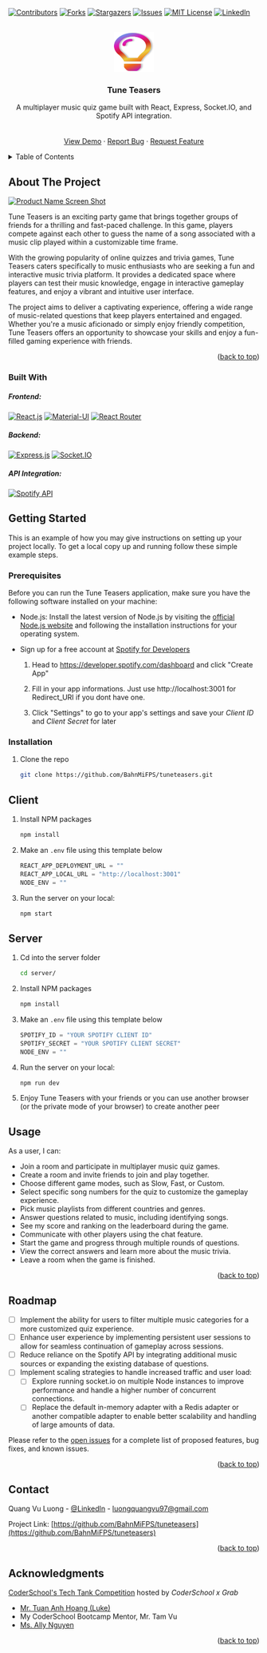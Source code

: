 <a name="readme-top"></a>

[![Contributors][contributors-shield]][contributors-url]
[![Forks][forks-shield]][forks-url]
[![Stargazers][stars-shield]][stars-url]
[![Issues][issues-shield]][issues-url]
[![MIT License][license-shield]][license-url]
[![LinkedIn][linkedin-shield]][linkedin-url]

<!-- PROJECT LOGO -->
<br />
<div align="center">
  <a href="https://github.com/BahnMiFPS/tuneteasers">
    <img src="public/logo.svg" alt="Logo" width="80" height="80">
  </a>

<h3 align="center">Tune Teasers</h3>

  <p align="center">
    A multiplayer music quiz game built with React, Express, Socket.IO, and Spotify API integration.
    <br />
    <br />
    <br />
    <a href="https://tuneteasers.vercel.app/">View Demo</a>
    ·
    <a href="https://github.com/BahnMiFPS/tuneteasers/issues">Report Bug</a>
    ·
    <a href="https://github.com/BahnMiFPS/tuneteasers/issues">Request Feature</a>
  </p>
</div>

<!-- TABLE OF CONTENTS -->
<details>
  <summary>Table of Contents</summary>
  <ol>
    <li>
      <a href="#about-the-project">About The Project</a>
      <ul>
        <li><a href="#built-with">Built With</a></li>
      </ul>
    </li>
    <li>
      <a href="#getting-started">Getting Started</a>
      <ul>
        <li><a href="#prerequisites">Prerequisites</a></li>
        <li><a href="#installation">Installation</a></li>
      </ul>
    </li>
    <li><a href="#usage">Usage</a></li>
    <li><a href="#roadmap">Roadmap</a></li>
    <li><a href="#contact">Contact</a></li>
    <li><a href="#acknowledgments">Acknowledgments</a></li>
  </ol>
</details>

<!-- ABOUT THE PROJECT -->

## About The Project

[![Product Name Screen Shot][product-screenshot]](https://tuneteasers.vercel.app/)

Tune Teasers is an exciting party game that brings together groups of friends for a thrilling and fast-paced challenge. In this game, players compete against each other to guess the name of a song associated with a music clip played within a customizable time frame.

With the growing popularity of online quizzes and trivia games, Tune Teasers caters specifically to music enthusiasts who are seeking a fun and interactive music trivia platform. It provides a dedicated space where players can test their music knowledge, engage in interactive gameplay features, and enjoy a vibrant and intuitive user interface.

The project aims to deliver a captivating experience, offering a wide range of music-related questions that keep players entertained and engaged. Whether you're a music aficionado or simply enjoy friendly competition, Tune Teasers offers an opportunity to showcase your skills and enjoy a fun-filled gaming experience with friends.

<p align="right">(<a href="#readme-top">back to top</a>)</p>

### Built With

##### Frontend:

[![React.js](https://img.shields.io/badge/React-20232A?style=for-the-badge&logo=react&logoColor=61DAFB)](https://reactjs.org/)
[![Material-UI](https://img.shields.io/badge/Material--UI-0081CB?style=for-the-badge&logo=material-ui&logoColor=white)](https://material-ui.com/)
[![React Router](https://img.shields.io/badge/React_Router-CA4245?style=for-the-badge&logo=react-router&logoColor=white)](https://reactrouter.com/)

##### Backend:

[![Express.js](https://img.shields.io/badge/Express-000000?style=for-the-badge&logo=express&logoColor=white)](https://expressjs.com/)
[![Socket.IO](https://img.shields.io/badge/Socket.IO-010101?style=for-the-badge&logo=socket.io&logoColor=white)](https://socket.io/)

##### API Integration:

[![Spotify API](https://img.shields.io/badge/Spotify_API-1ED760?style=for-the-badge&logo=spotify&logoColor=white)](https://developer.spotify.com/documentation/web-api/)

## Getting Started

This is an example of how you may give instructions on setting up your project locally.
To get a local copy up and running follow these simple example steps.

### Prerequisites

Before you can run the Tune Teasers application, make sure you have the following software installed on your machine:

- Node.js: Install the latest version of Node.js by visiting the [official Node.js website](https://nodejs.org/) and following the installation instructions for your operating system.

- Sign up for a free account at [Spotify for Developers](https://developer.spotify.com/)

  1. Head to https://developer.spotify.com/dashboard and click "Create App"

  2. Fill in your app informations. Just use http://localhost:3001 for Redirect_URI if you dont have one.
  3. Click "Settings" to go to your app's settings and save your _Client ID_ and _Client Secret_ for later

### Installation

1. Clone the repo

   ```sh
   git clone https://github.com/BahnMiFPS/tuneteasers.git
   ```

## Client

1. Install NPM packages
   ```sh
   npm install
   ```
2. Make an `.env` file using this template below
   ```js
   REACT_APP_DEPLOYMENT_URL = ""
   REACT_APP_LOCAL_URL = "http://localhost:3001"
   NODE_ENV = ""
   ```
3. Run the server on your local:
   ```sh
   npm start
   ```

## Server

1. Cd into the server folder

   ```sh
   cd server/
   ```

2. Install NPM packages
   ```sh
   npm install
   ```
3. Make an `.env` file using this template below
   ```js
   SPOTIFY_ID = "YOUR SPOTIFY CLIENT ID"
   SPOTIFY_SECRET = "YOUR SPOTIFY CLIENT SECRET"
   NODE_ENV = ""
   ```
4. Run the server on your local:

   ```sh
   npm run dev
   ```

5. Enjoy Tune Teasers with your friends or you can use another browser (or the private mode of your browser) to create another peer
<!-- USAGE EXAMPLES -->

## Usage

As a user, I can:

- Join a room and participate in multiplayer music quiz games.
- Create a room and invite friends to join and play together.
- Choose different game modes, such as Slow, Fast, or Custom.
- Select specific song numbers for the quiz to customize the gameplay experience.
- Pick music playlists from different countries and genres.
- Answer questions related to music, including identifying songs.
- See my score and ranking on the leaderboard during the game.
- Communicate with other players using the chat feature.
- Start the game and progress through multiple rounds of questions.
- View the correct answers and learn more about the music trivia.
- Leave a room when the game is finished.

<p align="right">(<a href="#readme-top">back to top</a>)</p>

<!-- ROADMAP -->

## Roadmap

- [ ] Implement the ability for users to filter multiple music categories for a more customized quiz experience.
- [ ] Enhance user experience by implementing persistent user sessions to allow for seamless continuation of gameplay across sessions.
- [ ] Reduce reliance on the Spotify API by integrating additional music sources or expanding the existing database of questions.
- [ ] Implement scaling strategies to handle increased traffic and user load:
  - [ ] Explore running socket.io on multiple Node instances to improve performance and handle a higher number of concurrent connections.
  - [ ] Replace the default in-memory adapter with a Redis adapter or another compatible adapter to enable better scalability and handling of large amounts of data.

Please refer to the [open issues](https://github.com/BahnMiFPS/tuneteasers/issues) for a complete list of proposed features, bug fixes, and known issues.

<p align="right">(<a href="#readme-top">back to top</a>)</p>

<!-- CONTACT -->

## Contact

Quang Vu Luong - [@LinkedIn](https://linkedin.com/in/quangvu-dev) - luongquangvu97@gmail.com

Project Link: [https://github.com/BahnMiFPS/tuneteasers](https://github.com/BahnMiFPS/tuneteasers)

<p align="right">(<a href="#readme-top">back to top</a>)</p>

<!-- ACKNOWLEDGMENTS -->

## Acknowledgments

[CoderSchool's Tech Tank Competition](https://www.linkedin.com/feed/update/urn:li:activity:7072542829855576064/) hosted by _CoderSchool x Grab_

- [Mr. Tuan Anh Hoang (Luke)](https://www.linkedin.com/in/lukehoang195/)
- My CoderSchool Bootcamp Mentor, Mr. Tam Vu
- [Ms. Ally Nguyen](https://www.linkedin.com/in/ally-nguyen-67a81520b/)

<p align="right">(<a href="#readme-top">back to top</a>)</p>

<!-- MARKDOWN LINKS & IMAGES -->
<!-- https://www.markdownguide.org/basic-syntax/#reference-style-links -->

[contributors-shield]: https://img.shields.io/github/contributors/BahnMiFPS/tuneteasers.svg?style=for-the-badge
[contributors-url]: https://github.com/BahnMiFPS/tuneteasers/graphs/contributors
[forks-shield]: https://img.shields.io/github/forks/BahnMiFPS/tuneteasers.svg?style=for-the-badge
[forks-url]: https://github.com/BahnMiFPS/tuneteasers/network/members
[stars-shield]: https://img.shields.io/github/stars/BahnMiFPS/tuneteasers.svg?style=for-the-badge
[stars-url]: https://github.com/BahnMiFPS/tuneteasers/stargazers
[issues-shield]: https://img.shields.io/github/issues/BahnMiFPS/tuneteasers.svg?style=for-the-badge
[issues-url]: https://github.com/BahnMiFPS/tuneteasers/issues
[license-shield]: https://img.shields.io/github/license/BahnMiFPS/tuneteasers.svg?style=for-the-badge
[license-url]: https://github.com/BahnMiFPS/tuneteasers/blob/master/LICENSE.txt
[linkedin-shield]: https://img.shields.io/badge/-LinkedIn-black.svg?style=for-the-badge&logo=linkedin&colorB=555
[linkedin-url]: https://linkedin.com/in/quangvu-dev
[product-screenshot]: https://i.imgur.com/wKbqwWZ.png
[Next.js]: https://img.shields.io/badge/next.js-000000?style=for-the-badge&logo=nextdotjs&logoColor=white
[Next-url]: https://nextjs.org/
[React.js]: https://img.shields.io/badge/React-20232A?style=for-the-badge&logo=react&logoColor=61DAFB
[React-url]: https://reactjs.org/
[Vue.js]: https://img.shields.io/badge/Vue.js-35495E?style=for-the-badge&logo=vuedotjs&logoColor=4FC08D
[Vue-url]: https://vuejs.org/
[Angular.io]: https://img.shields.io/badge/Angular-DD0031?style=for-the-badge&logo=angular&logoColor=white
[Angular-url]: https://angular.io/
[Svelte.dev]: https://img.shields.io/badge/Svelte-4A4A55?style=for-the-badge&logo=svelte&logoColor=FF3E00
[Svelte-url]: https://svelte.dev/
[Laravel.com]: https://img.shields.io/badge/Laravel-FF2D20?style=for-the-badge&logo=laravel&logoColor=white
[Laravel-url]: https://laravel.com
[Bootstrap.com]: https://img.shields.io/badge/Bootstrap-563D7C?style=for-the-badge&logo=bootstrap&logoColor=white
[Bootstrap-url]: https://getbootstrap.com
[JQuery.com]: https://img.shields.io/badge/jQuery-0769AD?style=for-the-badge&logo=jquery&logoColor=white
[JQuery-url]: https://jquery.com
